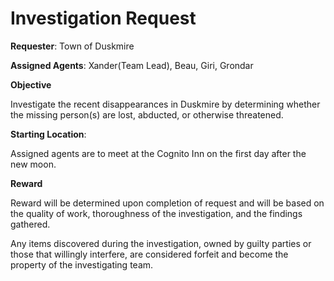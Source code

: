# Investigation Request

**Requester**: Town of Duskmire

**Assigned Agents**: Xander(Team Lead), Beau, Giri, Grondar

**Objective**

Investigate the recent disappearances in Duskmire by determining whether the missing person(s) are lost, abducted, or otherwise threatened.

**Starting Location**:

Assigned agents are to meet at the Cognito Inn on the first day after the new moon.

**Reward**

Reward will be determined upon completion of request and will be based on the quality of work, thoroughness of the investigation, and the findings gathered.

Any items discovered during the investigation, owned by guilty parties or those that willingly interfere, are considered forfeit and become the property of the investigating team.